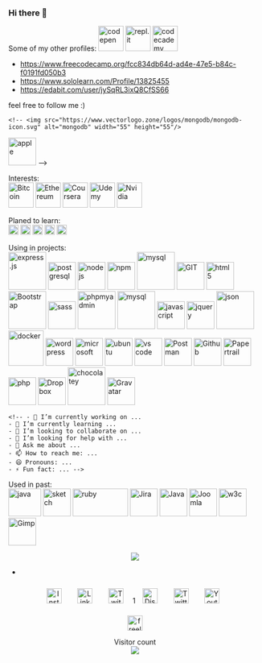 ### Hi there 👋

Some of my other profiles:
<img src="https://www.vectorlogo.zone/logos/codepen/codepen-icon.svg" height="50" alt="codepen" />
<img src="https://www.vectorlogo.zone/logos/replit/replit-icon.svg" height="50" alt="repl.it" />
<img src="https://www.vectorlogo.zone/logos/codecademy/codecademy-ar21.svg" height="50" alt="codecademy" />
- https://www.freecodecamp.org/fcc834db64d-ad4e-47e5-b84c-f0191fd050b3
- https://www.sololearn.com/Profile/13825455
- https://edabit.com/user/jySqRL3ixQ8CfSS66


<!-- https://www.vectorlogo.zone/logos/codecademy/codecademy-icon.svg -->
<!-- https://www.vectorlogo.zone/logos/grasshopper/grasshopper-icon.svg -->

feel free to follow me :)

<!-- missing: Adobe, unreal-->



<p align="center">

    <!-- <img src="https://www.vectorlogo.zone/logos/mongodb/mongodb-icon.svg" alt="mongodb" width="55" height="55"/>

<img src="https://www.vectorlogo.zone/logos/apple/apple-tile.svg" alt="apple" width="55" height="55"/> -->

</p>

<p>Interests: <br />
    <img src="https://www.vectorlogo.zone/logos/bitcoin/bitcoin-icon.svg" alt="Bitcoin" height="50" />
    <img src="https://www.vectorlogo.zone/logos/ethereum/ethereum-icon.svg" alt="Ethereum" height="50" />
    <img src="https://www.vectorlogo.zone/logos/coursera/coursera-icon.svg" alt="Coursera" height="50" />
    <img src="https://www.vectorlogo.zone/logos/udemy/udemy-icon.svg" alt="Udemy" height="50" />
    <img src="https://www.vectorlogo.zone/logos/nvidia/nvidia-icon.svg" alt="Nvidia" height="50" />
</p>


<p>Planed to learn:<br />
    <img src="https://www.vectorlogo.zone/logos/reactjs/reactjs-icon.svg" alt="react" height="20" />
    <img src="https://www.vectorlogo.zone/logos/vuejs/vuejs-ar21.svg" alt="Vuejs" height="20" />
    <img src="https://www.vectorlogo.zone/logos/angular/angular-icon.svg" alt="Angular" height="20" />
    <img src="https://www.vectorlogo.zone/logos/minecraft/minecraft-icon.svg" alt="Minecraft" height="20" />
    <img src="https://www.vectorlogo.zone/logos/unity3d/unity3d-icon.svg" alt="Unity" height="20" />
    <!-- <img src="https://www.vectorlogo.zone/logos/python/python-icon.svg" alt="python" width="55" height="55"/> -->
    <!-- <img src="https://www.vectorlogo.zone/logos/android/android-icon.svg" alt="android" width="55" height="55"/> -->
    <!-- <img src="https://www.vectorlogo.zone/logos/microsoft_azure/microsoft_azure-icon.svg" alt="azure" width="55" height="55"/>  -->
</p>


<p>Using in projects:<br />
    <img src="https://www.vectorlogo.zone/logos/expressjs/expressjs-icon.svg" alt="express.js" height="75" />
    <img src="https://www.vectorlogo.zone/logos/postgresql/postgresql-icon.svg" alt="postgresql" height="55" />
    <img src="https://www.vectorlogo.zone/logos/nodejs/nodejs-icon.svg" alt="nodejs" height="55" />
    <img src="https://www.vectorlogo.zone/logos/npmjs/npmjs-ar21.svg" alt="npm" height="55" />
    <img src="https://www.vectorlogo.zone/logos/mysql/mysql-ar21.svg" alt="mysql" height="75" />
    <img src="https://www.vectorlogo.zone/logos/git-scm/git-scm-icon.svg" alt="GIT" height="55" />
    <img src="https://www.vectorlogo.zone/logos/w3_html5/w3_html5-icon.svg" alt="html 5" height="55" />
    <img src="https://www.vectorlogo.zone/logos/getbootstrap/getbootstrap-icon.svg" alt="Bootstrap" height="75" />
    <img src="https://www.vectorlogo.zone/logos/sass-lang/sass-lang-icon.svg" alt="sass" height="55" />
    <img src="https://www.vectorlogo.zone/logos/phpmyadmin/phpmyadmin-icon.svg" alt="phpmyadmin" height="75" />
    <img src="https://www.vectorlogo.zone/logos/mysql/mysql-ar21.svg" alt="mysql" height="75" />
    <img src="https://www.vectorlogo.zone/logos/javascript/javascript-icon.svg" alt="javascript" height="55" />
    <img src="https://www.vectorlogo.zone/logos/jquery/jquery-icon" alt="jquery" height="55" />
    <img src="https://www.vectorlogo.zone/logos/json/json-ar21.svg" alt="json" height="75" />
    <img src="https://www.vectorlogo.zone/logos/docker/docker-official.svg" alt="docker" height="70" />
    <img src="https://www.vectorlogo.zone/logos/wordpress/wordpress-icon.svg" alt="wordpress" height="55" />
    <img src="https://www.vectorlogo.zone/logos/microsoft/microsoft-icon.svg" alt="microsoft" height="55" />
    <img src="https://www.vectorlogo.zone/logos/ubuntu/ubuntu-tile.svg" alt="ubuntu" height="55" />
    <img src="https://www.vectorlogo.zone/logos/visualstudio_code/visualstudio_code-icon.svg" alt="vs code"
        height="55" />
    <img src="https://www.vectorlogo.zone/logos/getpostman/getpostman-icon.svg" alt="Postman" height="55" />
    <img src="https://www.vectorlogo.zone/logos/github/github-icon.svg" alt="Github" height="55" />
    <img src="https://www.vectorlogo.zone/logos/papertrailapp/papertrailapp-icon.svg" alt="Papertrail" height="55" />
    <img src="https://www.vectorlogo.zone/logos/php/php-horizontal.svg" alt="php" height="55" />
    <img src="https://www.vectorlogo.zone/logos/dropbox/dropbox-icon.svg" alt="Dropbox" height="55" />
    <img src="https://www.vectorlogo.zone/logos/chocolatey/chocolatey-icon.svg" alt="chocolatey" height="75" />
    <img src="https://www.vectorlogo.zone/logos/gravatar/gravatar-icon.svg" alt="Gravatar" height="55" />
    </ p>



        
    <!-- - 🔭 I’m currently working on ...
    - 🌱 I’m currently learning ...
    - 👯 I’m looking to collaborate on ...
    - 🤔 I’m looking for help with ...
    - 💬 Ask me about ...
    - 📫 How to reach me: ...
    - 😄 Pronouns: ...
    - ⚡ Fun fact: ... -->


Used in past:<br />
<img src="https://www.vectorlogo.zone/logos/java/java-icon.svg" alt="java" width="65" height="55" />
<img src="https://www.vectorlogo.zone/logos/sketchapp/sketchapp-icon.svg" alt="sketch" width="55" height="55" />
<img src="https://www.vectorlogo.zone/logos/ruby-lang/ruby-lang-icon.svg" alt="ruby" width="110" height="55" />
<img src="https://www.vectorlogo.zone/logos/atlassian_jira/atlassian_jira-icon.svg" alt="Jira" width="55"
    height="55" />
<img src="https://www.vectorlogo.zone/logos/java/java-vertical.svg" alt="Java" width="55" height="55" />
<img src="https://www.vectorlogo.zone/logos/joomla/joomla-icon.svg" alt="Joomla" width="55" height="55" />
<img src="https://www.vectorlogo.zone/logos/w3c_xml/w3c_xml-icon.svg" alt="w3c" width="55" height="55" />
<img src="https://www.vectorlogo.zone/logos/gimp/gimp-icon.svg" alt="Gimp" width="55" height="55" />




<!-- source: https://github.com/anuraghazra/github-readme-stats -->
<p align="center"> <img
        src="https://github-readme-stats.vercel.app/api/top-langs/?username=itsAnyTime&langs_count=10&theme=chartreuse-dark&layout=compact" />
</p>


*

<!-- social media -->
<p align="center">
    <a href="https://www.instagram.com/itsanytime/" target="_blank"><img style="padding: 10px"
            src="https://www.vectorlogo.zone/logos/instagram/instagram-icon.svg" target="_blank" alt="Instagram"
            height="30" /></a>&nbsp;&nbsp;
    <a href="https://www.linkedin.com/in/itsanytime/" target="_blank"><img style="padding: 10px"
            src="https://www.vectorlogo.zone/logos/linkedin/linkedin-tile.svg" alt="LinkedIn"
            height="30" /></a>&nbsp;&nbsp;
    <a href="https://www.twitch.tv/itsanytime" target="_blank"><img style="padding: 10px"
            src="https://www.vectorlogo.zone/logos/twitch/twitch-icon.svg" alt="Twitch"
            height="30" /></a>&nbsp;&nbsp;1
    <a href="https://discord.gg/DrUcjG6gkN" target="_blank"><img style="padding: 10px"
            src="https://www.vectorlogo.zone/logos/discordapp/discordapp-tile.svg" alt="Discord"
            height="30" /></a>&nbsp;&nbsp;
    <a href="https://twitter.com/spiderany" target="_blank"><img style="padding: 10px"
            src="https://www.vectorlogo.zone/logos/twitter/twitter-official.svg" alt="Twitter"
            height="30" /></a>&nbsp;&nbsp;
    <a href="https://www.youtube.com/channel/UCKLfVwCfdKRnt5ppD2kgQ2g" target="_blank"><img style="padding: 10px"
            src="https://www.vectorlogo.zone/logos/youtube/youtube-icon.svg" alt="Youtube"
            height="30" /></a>&nbsp;&nbsp;
</p>
<p align="center">
    <a href="https://www.itsanytime.de/" target="_blank"><img src="https://www.vectorlogo.zone/logos/freelancer/freelancer-icon.svg"
            alt="freelancer" height="30" /></a>
</p>

<p align="center">
    Visitor count<br>
    <img src="https://profile-counter.glitch.me/itsAnyTime/count.svg" />
</p>